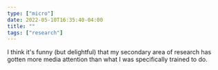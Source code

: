 ```yaml
---
type: ["micro"]
date: 2022-05-10T16:35:40-04:00
title: ""
tags: ["research"]
---
```

I think it's funny (but delightful) that my secondary area of research has gotten more media attention than what I was specifically trained to do.
